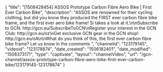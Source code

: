 {
    "title": "[1508428454] ASSOS Prototype Carbon Fibre Aero Bike | First Ever Carbon Bike",
    "description": "ASSOS are renowned for their cycling clothing, but did you know they produced the FIRST ever carbon fibre bike frame, and the first ever aero bike frame! Si takes a look at it.\n\nSubscribe to GCN: http:\/\/gcn.eu\/SubscribeToGCN\nRegister your interest in the GCN Club: http:\/\/gcn.eu\/oz\nGet exclusive GCN gear in the GCN shop! http:\/\/gcn.eu\/oA\n\nWhat do you think of this, the first ever carbon fibre bike frame? Let us know in the comments ",
    "channelid": "123179145",
    "videoid": "123178874",
    "date_created": "1506182401",
    "date_modified": "1508373171",
    "type": "captivate",
    "layout": "channelVideo",
    "url": "\/gcn-channel\/assos-prototype-carbon-fibre-aero-bike-first-ever-carbon-bike\/123179145-123178874"
}